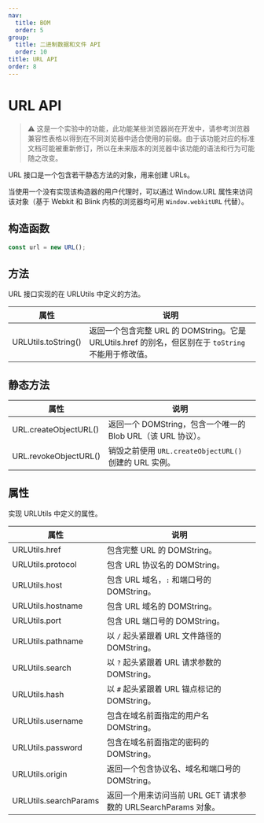 ```yaml
---
nav:
  title: BOM
  order: 5
group:
  title: 二进制数据和文件 API
  order: 10
title: URL API
order: 8
---
```


# URL API

> ⚠️ 这是一个实验中的功能，此功能某些浏览器尚在开发中，请参考浏览器兼容性表格以得到在不同浏览器中适合使用的前缀。由于该功能对应的标准文档可能被重新修订，所以在未来版本的浏览器中该功能的语法和行为可能随之改变。

URL 接口是一个包含若干静态方法的对象，用来创建 URLs。

当使用一个没有实现该构造器的用户代理时，可以通过 Window.URL 属性来访问该对象（基于 Webkit 和 Blink 内核的浏览器均可用 `Window.webkitURL` 代替）。

## 构造函数

```js
const url = new URL();
```

## 方法

URL 接口实现的在 URLUtils 中定义的方法。

| 属性                | 说明                                                                                                 |
| ------------------- | ---------------------------------------------------------------------------------------------------- |
| URLUtils.toString() | 返回一个包含完整 URL 的 DOMString。它是 URLUtils.href 的别名，但区别在于 `toString` 不能用于修改值。 |

## 静态方法

| 属性                  | 说明                                                         |
| --------------------- | ------------------------------------------------------------ |
| URL.createObjectURL() | 返回一个 DOMString，包含一个唯一的 Blob URL（该 URL 协议）。 |
| URL.revokeObjectURL() | 销毁之前使用 `URL.createObjectURL()` 创建的 URL 实例。       |

## 属性

实现 URLUtils 中定义的属性。

| 属性                  | 说明                                                           |
| --------------------- | -------------------------------------------------------------- |
| URLUtils.href         | 包含完整 URL 的 DOMString。                                    |
| URLUtils.protocol     | 包含 URL 协议名的 DOMString。                                  |
| URLUtils.host         | 包含 URL 域名，`:` 和端口号的 DOMString。                      |
| URLUtils.hostname     | 包含 URL 域名的 DOMString。                                    |
| URLUtils.port         | 包含 URL 端口号的 DOMString。                                  |
| URLUtils.pathname     | 以 `/` 起头紧跟着 URL 文件路径的 DOMString。                   |
| URLUtils.search       | 以 `?` 起头紧跟着 URL 请求参数的 DOMString。                   |
| URLUtils.hash         | 以 `#` 起头紧跟着 URL 锚点标记的 DOMString。                   |
| URLUtils.username     | 包含在域名前面指定的用户名 DOMString。                         |
| URLUtils.password     | 包含在域名前面指定的密码的 DOMString。                         |
| URLUtils.origin       | 返回一个包含协议名、域名和端口号的 DOMString。                 |
| URLUtils.searchParams | 返回一个用来访问当前 URL GET 请求参数的 URLSearchParams 对象。 |
